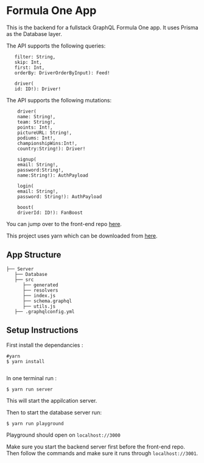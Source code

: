 # Formula One App
This is the backend for a fullstack GraphQL Formula One app. It uses Prisma as the Database layer.

The API supports the following queries:

```feed(
   filter: String, 
   skip: Int, 
   first: Int, 
   orderBy: DriverOrderByInput): Feed!

   driver(
   id: ID!): Driver!
   ```


The API supports the following mutations:

```    
    driver(
    name: String!, 
    team: String!, 
    points: Int!, 
    pictureURL: String!, 
    podiums: Int!, 
    championshipWins:Int!, 
    country:String!): Driver!
    
    signup(
    email: String!,
    password:String!,
    name:String!): AuthPayload
    
    login(
    email: String!, 
    password: String!): AuthPayload
    
    boost(
    driverId: ID!): FanBoost

```



You can jump over to the front-end repo [here](https://github.com/AmoDinho/formulaone-graphql-client).

This project uses yarn which can be downloaded from [here](https://yarnpkg.com/en/).


## App Structure
```
├── Server
   ├── Database
   ├── src
      ├── generated
      ├── resolvers
      ├── index.js
      ├── schema.graphql
      ├── utils.js
   ├── .graphqlconfig.yml

```
 

## Setup Instructions


First install the dependancies :

```
#yarn 
$ yarn install


```


In one terminal run :

```
$ yarn run server

```

This will start the appilcation server. 

Then to start the database server run:

```
$ yarn run playground

```

Playground should open on `localhost://3000`

Make sure you start the backend server first before the front-end repo. Then follow the commands and make sure it runs through `localhost://3001`.
